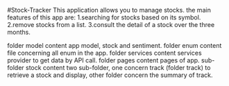 #Stock-Tracker
This application allows you to manage stocks. 
the main features of this app are:
1.searching for stocks based on its symbol.
2.remove stocks from a list.
3.consult the detail of a stock over the three months.

folder model content app model, stock and sentiment.
folder enum content file concerning all enum in the app.
folder services content services provider to get data by API call.
folder pages content pages of app. sub-folder stock content two sub-folder, one concern track (folder track) to retrieve a stock and display, other folder concern the summary of track.
